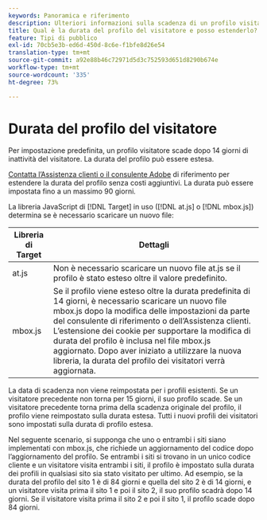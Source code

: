 ```yaml
---
keywords: Panoramica e riferimento
description: Ulteriori informazioni sulla scadenza di un profilo visitatore (per impostazione predefinita, 14 giorni) in Adobe Target. La durata del profilo può essere estesa contattando l’Assistenza clienti di Adobe.
title: Qual è la durata del profilo del visitatore e posso estenderlo?
feature: Tipi di pubblico
exl-id: 70cb5e3b-ed6d-450d-8c6e-f1bfe8d26e54
translation-type: tm+mt
source-git-commit: a92e88b46c72971d5d3c752593d651d8290b674e
workflow-type: tm+mt
source-wordcount: '335'
ht-degree: 73%

---
```


# Durata del profilo del visitatore

Per impostazione predefinita, un profilo visitatore scade dopo 14 giorni di inattività del visitatore. La durata del profilo può essere estesa.

[Contatta l’Assistenza clienti o il consulente Adobe](/help/cmp-resources-and-contact-information.md#reference_ACA3391A00EF467B87930A450050077C) di riferimento per estendere la durata del profilo senza costi aggiuntivi. La durata può essere impostata fino a un massimo 90 giorni.

La libreria JavaScript di [!DNL Target] in uso ([!DNL at.js] o [!DNL mbox.js]) determina se è necessario scaricare un nuovo file:

| Libreria di Target | Dettagli |
|--- |--- |
| at.js | Non è necessario scaricare un nuovo file at.js se il profilo è stato esteso oltre il valore predefinito. |
| mbox.js | Se il profilo viene esteso oltre la durata predefinita di 14 giorni, è necessario scaricare un nuovo file mbox.js dopo la modifica delle impostazioni da parte del consulente di riferimento o dell’Assistenza clienti. L’estensione dei cookie per supportare la modifica di durata del profilo è inclusa nel file mbox.js aggiornato. Dopo aver iniziato a utilizzare la nuova libreria, la durata del profilo dei visitatori verrà aggiornata. |

La data di scadenza non viene reimpostata per i profili esistenti. Se un visitatore precedente non torna per 15 giorni, il suo profilo scade. Se un visitatore precedente torna prima della scadenza originale del profilo, il profilo viene reimpostato sulla durata estesa. Tutti i nuovi profili dei visitatori sono impostati sulla durata di profilo estesa.

Nel seguente scenario, si supponga che uno o entrambi i siti siano implementati con mbox.js, che richiede un aggiornamento del codice dopo l’aggiornamento del profilo. Se entrambi i siti si trovano in un unico codice cliente e un visitatore visita entrambi i siti, il profilo è impostato sulla durata dei profili in qualsiasi sito sia stato visitato per ultimo. Ad esempio, se la durata del profilo del sito 1 è di 84 giorni e quella del sito 2 è di 14 giorni, e un visitatore visita prima il sito 1 e poi il sito 2, il suo profilo scadrà dopo 14 giorni. Se il visitatore visita prima il sito 2 e poi il sito 1, il profilo scade dopo 84 giorni.
